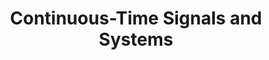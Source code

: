 ---
title: "Continuous-Time Signals and Systems"
showDate: false
draft: false
tags: ["classic","poem"]
link: "https://www.ece.uvic.ca/~frodo/sigsysbook/downloads/continuous_time_signals_and_systems-2013-09-11-uvic-v2.pdf"
target: "_blank"
read: "R"
---